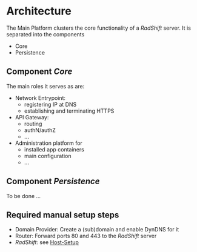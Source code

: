 # Architecture

The Main Platform clusters the core functionality of a _RadShift_ server. It is separated into the components

- Core
- Persistence

<!--
Example mermaid sequence diagram

see https://mermaidjs.github.io/sequenceDiagram.html

```mermaid
sequenceDiagram
    participant User
    participant Client
    participant AppBackend
    participant AuthBackend

    User->>Client: action
    Client->>AppBackend: BackendCall (not authenticated)
    activate AppBackend
    AppBackend->>AppBackend: Check Authentication
    AppBackend->>Client: Response: not authenticated
    deactivate AppBackend
    Client->>User: Display login form

    Note over A,J: A typical interaction
    J->>A: Great!
    deactivate J
```
-->

## Component _Core_

The main roles it serves as are:

- Network Entrypoint:
  - registering IP at DNS
  - establishing and terminating HTTPS
- API Gateway:
  - routing
  - authN/authZ
  - ...
- Administration platform for
  - installed app containers
  - main configuration
  - ...

## Component _Persistence_

To be done ...

## Required manual setup steps

- Domain Provider: Create a (sub)domain and enable DynDNS for it
- Router: Forward ports 80 and 443 to the _RadShift_ server
- _RadShift_: see [Host-Setup](./host/README.md)
